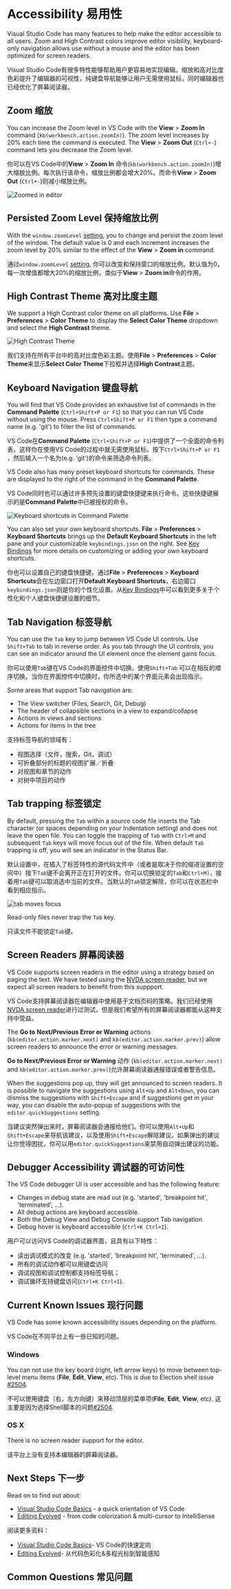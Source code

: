 # Accessibility 易用性

Visual Studio Code has many features to help make the editor accessible to all users. Zoom and High Contrast colors improve editor visibility, keyboard-only navigation allows use without a mouse and the editor has been optimized for screen readers.

Visual Studio Code有很多特性能够帮助用户更容易地实现编辑。缩放和高对比度色彩提升了编辑器的可视性，纯键盘导航能够让用户无需使用鼠标，同时编辑器也已经优化了屏幕阅读器。

## Zoom 缩放

You can increase the Zoom level in VS Code with the **View** > **Zoom In** command (`kb(workbench.action.zoomIn)`).  The zoom level increases by 20% each time the command is executed. The **View** > **Zoom Out** (`Ctrl+-`) command lets you decrease the Zoom level.

你可以在VS Code中的**View** > **Zoom In** 命令(`kb(workbench.action.zoomIn)`)增大缩放比例。每次执行该命令，缩放比例都会增大20%。而命令**View** > **Zoom Out** (`Ctrl+-`)则减小缩放比例。

![Zoomed in editor](images/accessibility/zoomed-in.png)

## Persisted Zoom Level 保持缩放比例

With the  `window.zoomLevel` [setting](/md/定制化/用户和工作空间.md), you to change and persist the zoom level of the window. The default value is 0 and each increment increases the zoom level by 20% similar to the effect of the **View** > **Zoom in** command.

通过`window.zoomLevel` [setting](/md/定制化/用户和工作空间.md), 你可以改变和保持窗口的缩放比例。默认值为0，每一次增值都增大20%的缩放比例，类似于**View** > **Zoom in**命令的作用。

## High Contrast Theme 高对比度主题

We support a High Contrast color theme on all platforms.  Use **File** > **Preferences** > **Color Theme** to display the **Select Color Theme** dropdown and select the **High Contrast** theme.

![High Contrast Theme](images/accessibility/high-contrast.png)

我们支持在所有平台中的高对比度色彩主题。使用**File** > **Preferences** > **Color Theme**来显示**Select Color Theme**下拉框并选择**High Contrast**主题。

## Keyboard Navigation 键盘导航

You will find that VS Code provides an exhaustive list of commands in the **Command Palette** (`Ctrl+Shift+P or F1`) so that you can run VS Code without using the mouse.  Press `Ctrl+Shift+P or F1` then type a command name (e.g. 'git') to filter the list of commands.

VS Code在**Command Palette** (`Ctrl+Shift+P or F1`)中提供了一个全面的命令列表，这样你在使用VS Code的过程中就无需使用鼠标。按下`Ctrl+Shift+P or F1` ，然后输入一个名为(e.g. 'git')的命令来筛选命令列表。

VS Code also has many preset keyboard shortcuts for commands. These are displayed to the right of the command in the **Command Palette**.

VS Code同时也可以通过许多预先设置的键盘快捷键来执行命令。这些快捷键展示的是**Command Palette**中已被授权的命令。

![Keyboard shortcuts in Command Palette](images/accessibility/keyboard-shortcuts.png)

You can also set your own keyboard shortcuts. **File** > **Preferences** > **Keyboard Shortcuts** brings up the **Default Keyboard Shortcuts** in the left pane and your customizable `keybindings.json` on the right.  See [Key Bindings](/md/定制化/快捷键绑定.md) for more details on customizing or adding your own keyboard shortcuts.

你也可以设置自己的键盘快捷键。通过**File** > **Preferences** > **Keyboard Shortcuts**会在左边窗口打开**Default Keyboard Shortcuts**，右边窗口`keybindings.json`则是你的个性化设置。从[Key Bindings](/md/定制化/快捷键绑定.md)中可以看到更多关于个性化和个人键盘快捷键设置的细节。

## Tab Navigation 标签导航

You can use the `Tab` key to jump between VS Code UI controls. Use `Shift+Tab` to tab in reverse order.  As you tab through the UI controls, you can see an indicator around the UI element once the element gains focus.

你可以使用`Tab`键在VS Code的界面控件中切换。使用`Shift+Tab` 可以在相反的顺序切换。当你在界面控件中切换时，你所选中的某个界面元素会出现指示。

Some areas that support Tab navigation are:

* The View switcher (Files, Search, Git, Debug)
* The header of collapsible sections in a view to expand/collapse
* Actions in views and sections
* Actions for items in the tree

支持标签导航的领域有：

* 视图选择（文件，搜索，Git，调试）
* 可折叠部分的标题的视图扩展／折叠
* 对视图和章节的动作
* 对树中项目的动作

## Tab trapping 标签锁定

By default, pressing the `Tab` within a source code file inserts the Tab character (or spaces depending on your Indentation setting) and does not leave the open file. You can toggle the trapping of `Tab` with `Ctrl+M` and subsequent `Tab` keys will move focus out of the file.  When default `Tab` trapping is off, you will see an indicator in the Status Bar.

默认设置中，在插入了标签特性的源代码文件中（或者是取决于你的缩进设置的空间中）按下`Tab`键不会离开正在打开的文件。你可以切换锁定的`Tab`和`Ctrl+M)`，接着用`Tab`键可以取消选中当前的文件。当默认的`Tab`锁定解除，你可以在状态栏中看到相应指示。

![tab moves focus](images/accessibility/tab-moves-focus.png)

Read-only files never trap the `Tab` key.

只读文件不能锁定`Tab`键。

## Screen Readers 屏幕阅读器

VS Code supports screen readers in the editor using a strategy based on paging the text. We have tested using the [NVDA screen reader](http://www.nvaccess.org), but we expect all screen readers to benefit from this suppport.

VS Code支持屏幕阅读器在编辑器中使用基于文档页码的策略。我们已经使用[NVDA screen reader](http://www.nvaccess.org)进行过测试，但是我们希望所有的屏幕阅读器都能从这种支持中受益。

The **Go to Next/Previous Error or Warning** actions (`kb(editor.action.marker.next)` and `kb(editor.action.marker.prev)`) allow screen readers to announce the error or warning messages.

**Go to Next/Previous Error or Warning** 动作
(`kb(editor.action.marker.next)` and `kb(editor.action.marker.prev)`)允许屏幕阅读器通报错误或者警告信息。

When the suggestions pop up, they will get announced to screen readers. It is possible to navigate the suggestions using `Alt+Up` and `Alt+Down`, you can dismiss the suggestions with `Shift+Escape` and if suggestions get in your way, you can disable the auto-popup of suggestions with the `editor.quickSuggestions` setting.

当建议突然弹出来时，屏幕阅读器会通报给他们。你可以使用`Alt+Up`和`Shift+Escape`来导航该建议，以及使用`Shift+Escape`解除建议。如果弹出的建议让你觉得困扰，你可以用`editor.quickSuggestions`来禁用自动弹出建议的功能。

## Debugger Accessibility 调试器的可访问性

The VS Code debugger UI is user accessible and has the following feature:

* Changes in debug state are read out (e.g. 'started', 'breakpoint hit', 'terminated', ...).
* All debug actions are keyboard accessible.
* Both the Debug View and Debug Console support Tab navigation.
* Debug hover is keyboard accessible (`Ctrl+K Ctrl+I`).

用户可以访问VS Code的调试器界面，且具有以下特性：

* 读出调试模式的改变 (e.g. 'started', 'breakpoint hit', 'terminated', ...).
* 所有的调试动作都可以用键盘访问 
* 调试视图和调试控制都支持标签导航；
* 调试循环支持键盘访问(`Ctrl+K Ctrl+I`).

## Current Known Issues 现行问题

VS Code has some known accessibility issues depending on the platform.

VS Code在不同平台上有一些已知的问题。

### Windows

You can not use the key board (right, left arrow keys) to move between top-level menu items (**File**, **Edit**, **View**, etc).  This is due to Election shell issue [#2504](https://github.com/atom/electron/issues/2504).

不可以使用键盘（右，左方向键）来移动顶层的菜单项(**File**, **Edit**, **View**, etc). 这主要是因为选择Shell脚本的问题[#2504](https://github.com/atom/electron/issues/2504).

### OS X

There is no screen reader support for the editor.

该平台上没有支持本编辑器的屏幕阅读器。

## Next Steps 下一步

Read on to find out about:

* [Visual Studio Code Basics](/md/编辑器/基础.md) - a quick orientation of VS Code
* [Editing Evolved](/md/编辑器/与时俱进的编辑体验.md) - from code colorization & multi-cursor to IntelliSense

阅读更多资料：

* [Visual Studio Code Basics](/md/编辑器/基础.md)- VS Code的快速定向
* [Editing Evolved](/md/编辑器/与时俱进的编辑体验.md)- 从代码色彩化&多程光标到智能感知

## Common Questions 常见问题
